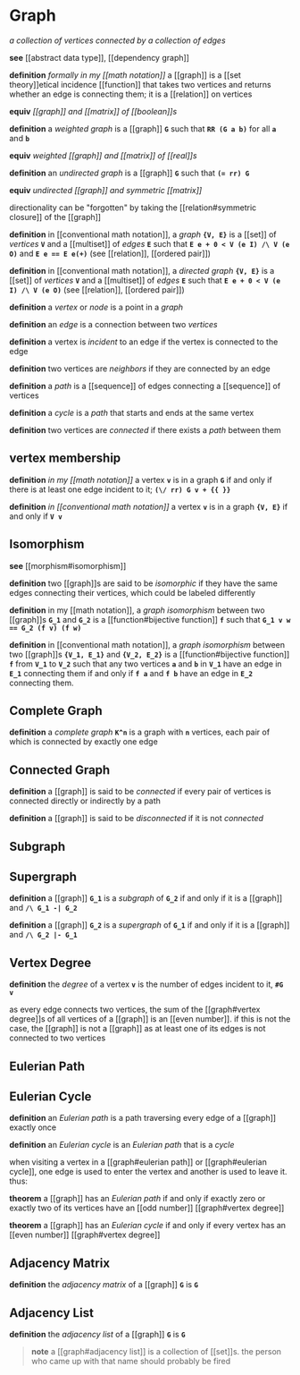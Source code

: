 # Graph

_a collection of vertices connected by a collection of edges_

**see** [[abstract data type]], [[dependency graph]]

**definition** _formally in my [[math notation]]_ a [[graph]] is a [[set theory]]etical incidence [[function]] that takes two vertices and returns whether an edge is connecting them; it is a [[relation]] on vertices

**equiv** _[[graph]] and [[matrix]] of [[boolean]]s_

**definition** a _weighted graph_ is a [[graph]] **`G`** such that **`RR (G a b)`** for all **`a`** and **`b`**

**equiv** _weighted [[graph]] and [[matrix]] of [[real]]s_

**definition** an _undirected graph_ is a [[graph]] **`G`** such that **`(= rr) G`**

**equiv** _undirected [[graph]] and symmetric [[matrix]]_

directionality can be "forgotten" by taking the [[relation#symmetric closure]] of the [[graph]]

**definition** in [[conventional math notation]], a _graph_ **`{V, E}`** is a [[set]] of _vertices_ **`V`** and a [[multiset]] of _edges_ **`E`** such that **`E e + 0 < V (e I) /\ V (e O)`** and **`E e == E e(+)`** (see [[relation]], [[ordered pair]])

**definition** in [[conventional math notation]], a _directed graph_ **`{V, E}`** is a [[set]] of _vertices_ **`V`** and a [[multiset]] of _edges_ **`E`** such that **`E e + 0 < V (e I) /\ V (e O)`** (see [[relation]], [[ordered pair]])

**definition** a _vertex_ or _node_ is a point in a _graph_

**definition** an _edge_ is a connection between two _vertices_

**definition** a vertex is _incident_ to an edge if the vertex is connected to the edge

**definition** two vertices are _neighbors_ if they are connected by an edge

**definition** a _path_ is a [[sequence]] of edges connecting a [[sequence]] of vertices

**definition** a _cycle_ is a _path_ that starts and ends at the same vertex

**definition** two vertices are _connected_ if there exists a _path_ between them

## vertex membership

**definition** _in my [[math notation]]_ a vertex **`v`** is in a graph **`G`** if and only if there is at least one edge incident to it; **`(\/ rr) G v + {{ }}`**

**definition** _in [[conventional math notation]]_ a vertex **`v`** is in a graph **`{V, E}`** if and only if **`V v`**

## Isomorphism

**see** [[morphism#isomorphism]]

**definition** two [[graph]]s are said to be _isomorphic_ if they have the same edges connecting their vertices, which could be labeled differently

**definition** in my [[math notation]], a _graph isomorphism_ between two [[graph]]s **`G_1`** and **`G_2`** is a [[function#bijective function]] **`f`** such that **`G_1 v w == G_2 (f v) (f w)`**

**definition** in [[conventional math notation]], a _graph isomorphism_ between two [[graph]]s **`{V_1, E_1}`** and **`{V_2, E_2}`** is a [[function#bijective function]] **`f`** from **`V_1`** to **`V_2`** such that any two vertices **`a`** and **`b`** in **`V_1`** have an edge in **`E_1`** connecting them if and only if **`f a`** and **`f b`** have an edge in **`E_2`** connecting them.

## Complete Graph

**definition** a _complete graph_ **`K^n`** is a graph with **`n`** vertices, each pair of which is connected by exactly one edge

## Connected Graph

**definition** a [[graph]] is said to be _connected_ if every pair of vertices is connected directly or indirectly by a path

**definition** a [[graph]] is said to be _disconnected_ if it is not _connected_

## Subgraph

## Supergraph

**definition** a [[graph]] **`G_1`** is a _subgraph_ of **`G_2`** if and only if it is a [[graph]] and **`/\ G_1 -| G_2`**

**definition** a [[graph]] **`G_2`** is a _supergraph_ of **`G_1`** if and only if it is a [[graph]] and **`/\ G_2 |- G_1`**

## Vertex Degree

**definition** the _degree_ of a vertex **`v`** is the number of edges incident to it, **`#G v`**

as every edge connects two vertices, the sum of the [[graph#vertex degree]]s of all vertices of a [[graph]] is an [[even number]]. if this is not the case, the [[graph]] is not a [[graph]] as at least one of its edges is not connected to two vertices

## Eulerian Path

## Eulerian Cycle

**definition** an _Eulerian path_ is a path traversing every edge of a [[graph]] exactly once

**definition** an _Eulerian cycle_ is an _Eulerian path_ that is a _cycle_

when visiting a vertex in a [[graph#eulerian path]] or [[graph#eulerian cycle]], one edge is used to enter the vertex and another is used to leave it. thus:

**theorem** a [[graph]] has an _Eulerian path_ if and only if exactly zero or exactly two of its vertices have an [[odd number]] [[graph#vertex degree]]

**theorem** a [[graph]] has an _Eulerian cycle_ if and only if every vertex has an [[even number]] [[graph#vertex degree]]

## Adjacency Matrix

**definition** the _adjacency matrix_ of a [[graph]] **`G`** is **`G`**

## Adjacency List

**definition** the _adjacency list_ of a [[graph]] **`G`** is **`G`**

> **note** a [[graph#adjacency list]] is a collection of [[set]]s. the person who came up with that name should probably be fired
